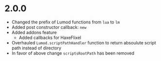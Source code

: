 # 2.0.0
* Changed the prefix of Lumod functions from `lua` to `lm`
* Added post constructor callback: `new`
* Added addons feature
    * Added callbacks for HaxeFlixel
* Overhauled `Lumod.scriptPathHandler` function to return absoulute script path instead of directory
* In favor of above change `scriptsRootPath` has been removed